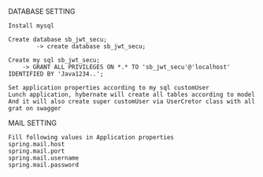 DATABASE SETTING

    Install mysql
    
    Create database sb_jwt_secu;
            -> create database sb_jwt_secu;
    
    Create my sql sb_jwt_secu;
        -> GRANT ALL PRIVILEGES ON *.* TO 'sb_jwt_secu'@'localhost' IDENTIFIED BY 'Java1234..';
        
    Set application properties according to my sql customUser
    Lunch application, hybernate will create all tables according to model
    And it will also create super customUser via UserCretor class with all grat on swagger
    
MAIL SETTING 

    Fill following values in Application properties
    spring.mail.host
    spring.mail.port
    spring.mail.username
    spring.mail.password